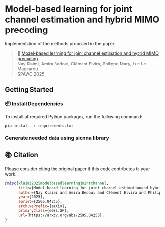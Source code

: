 # Model-based learning for joint channel estimation and hybrid MIMO precoding

Implementation of the methods proposed in the paper:

>📄 [Model-based learning for joint channel estimation and hybrid MIMO precoding](https://arxiv.org/abs/2505.04255)  
> Nay Klaimi, Amira Bedoui, Clément Elvira, Philippe Mary, Luc Le Magoarou  
> SPAWC 2025
## Getting Started
### 📦 Install Dependencies
To install all required Python packages, run the following command:
```bash
pip install -r requirements.txt
```
### Generate needed data using sionna library 
<!-- generate_data_sionna.py ==> generate_data_varying_snr.py ==> generate_M_DOA.py -->
<!-- write code that executes all of data generation -->

## 📚 Citation
Please consider citing the original paper if this code contributes to your work.
```bibtex
@misc{klaimi2025modelbasedlearningjointchannel,
      title={Model-based learning for joint channel estimationand hybrid MIMO precoding}, 
      author={Nay Klaimi and Amira Bedoui and Clément Elvira and Philippe Mary and Luc Le Magoarou},
      year={2025},
      eprint={2505.04255},
      archivePrefix={arXiv},
      primaryClass={eess.SP},
      url={https://arxiv.org/abs/2505.04255}, 
}
```
<!-- Reminder: Update this section once the paper is published -->



<!--
mpnet
opt data load 
redundancy between run_mpnet and estimate_channels

uPGA
optmizie functions definition:
(DONE NEEDS TEST)"sum_loss" and "evaluate" functs
"plot_sum_rate" and "save_sum_rate" functions
avoid redundancy w/ plots.py 
opt data load
uPGA_true_channel

E2E 
optmizie functions definition:  "sum_loss" and "evaluate" functs
"plot_sum_rate" and "save_sum_rate" functions
in both E2E and E2E_naive files
avoid redundancy w/ plots.py 
opt data load

paper code
code thats plots figures for the paper
optimize paths-->
